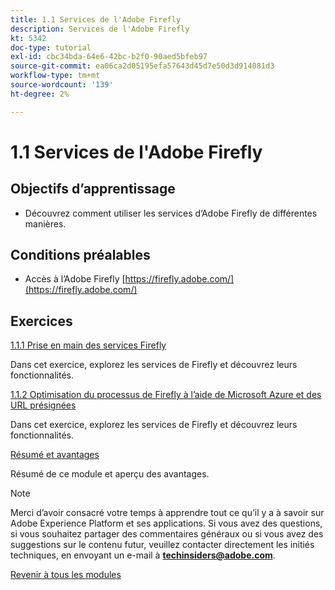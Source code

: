 ```yaml
---
title: 1.1 Services de l'Adobe Firefly
description: Services de l'Adobe Firefly
kt: 5342
doc-type: tutorial
exl-id: cbc34bda-64e6-42bc-b2f0-90aed5bfeb97
source-git-commit: ea06ca2d05195efa57643d45d7e50d3d914081d3
workflow-type: tm+mt
source-wordcount: '139'
ht-degree: 2%

---
```


# 1.1 Services de l&#39;Adobe Firefly

## Objectifs d’apprentissage

- Découvrez comment utiliser les services d’Adobe Firefly de différentes manières.

## Conditions préalables

- Accès à l’Adobe Firefly [https://firefly.adobe.com/](https://firefly.adobe.com/)

## Exercices

[1.1.1 Prise en main des services Firefly](./ex1.md)

Dans cet exercice, explorez les services de Firefly et découvrez leurs fonctionnalités.

[1.1.2 Optimisation du processus de Firefly à l’aide de Microsoft Azure et des URL présignées](./ex2.md)

Dans cet exercice, explorez les services de Firefly et découvrez leurs fonctionnalités.

[Résumé et avantages](./summary.md)

Résumé de ce module et aperçu des avantages.

>[!NOTE]
>
>Merci d’avoir consacré votre temps à apprendre tout ce qu’il y a à savoir sur Adobe Experience Platform et ses applications. Si vous avez des questions, si vous souhaitez partager des commentaires généraux ou si vous avez des suggestions sur le contenu futur, veuillez contacter directement les initiés techniques, en envoyant un e-mail à **techinsiders@adobe.com**.

[Revenir à tous les modules](../../../overview.md)
